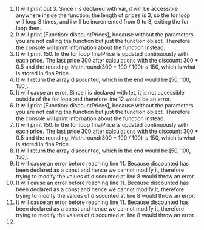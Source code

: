 1. It will print out 3. Since i is declared with var, it will be accessible anywhere inside the function; the length of prices is 3, so the for loop will loop 3 times, and i will be incremented from 0 to 3, exiting the for loop then.
2. It will print [Function: discountPrices], because without the parameters you are not calling the function but just the function object. Therefore the console will print infornation about the function instead.
3. It will print 150. In the for loop finalPrice is updated continuously with each price. The last price 300 after calculations with the discount: 300 * 0.5 and the rounding: Math.round(300 * 100 / 100) is 150, which is what is stored in finalPrice.
4. It will return the array discounted, which in the end would be [50, 100, 150].
5. It will cause an error. Since i is declared with let, it is not accessible outside of the for loop and therefore line 12 would be an error.
6. It will print [Function: discountPrices], because without the parameters you are not calling the function but just the function object. Therefore the console will print infornation about the function instead.
7. It will print 150. In the for loop finalPrice is updated continuously with each price. The last price 300 after calculations with the discount: 300 * 0.5 and the rounding: Math.round(300 * 100 / 100) is 150, which is what is stored in finalPrice.
8. It will return the array discounted, which in the end would be [50, 100, 150].
9. It will cause an error before reaching line 11. Because discounted has been declared as a const and hence we cannot modify it, therefore trying to modify the values of discounted at line 8 would throw an error.
10. It will cause an error before reaching line 11. Because discounted has been declared as a const and hence we cannot modify it, therefore trying to modify the values of discounted at line 8 would throw an error.
11. It will cause an error before reaching line 11. Because discounted has been declared as a const and hence we cannot modify it, therefore trying to modify the values of discounted at line 8 would throw an error.
12. 
